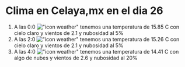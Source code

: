 # Clima en Celaya,mx en el dia 26

1. A las 0:0 !["icon weather"](http://openweathermap.org/img/w/01n.png) tenemos una temperatura de 15.85 C con cielo claro y  vientos de 2.1 y nubosidad al 5%
1. A las 2:0 !["icon weather"](http://openweathermap.org/img/w/01n.png) tenemos una temperatura de 15.26 C con cielo claro y  vientos de 2.1 y nubosidad al 5%
1. A las 4:0 !["icon weather"](http://openweathermap.org/img/w/02n.png) tenemos una temperatura de 14.41 C con algo de nubes y  vientos de 2.6 y nubosidad al 20%
